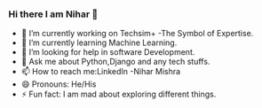 ### Hi there I am Nihar 👋



- 🔭 I’m currently working on Techsim+ -The Symbol of Expertise.
- 🌱 I’m currently learning Machine Learning.
- 🤔 I’m looking for help in software Development.
- 💬 Ask me about Python,Django and any tech stuffs.
- 📫 How to reach me:LinkedIn -Nihar Mishra
- 😄 Pronouns: He/His
- ⚡ Fun fact: I am mad about exploring different things.
